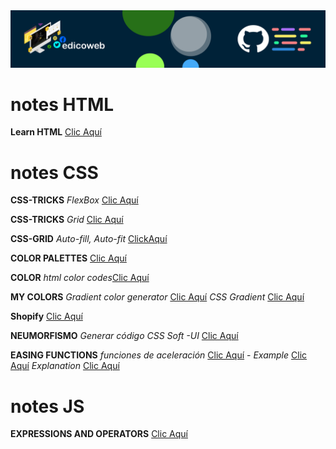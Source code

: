 
<img src="https://github.com/edicoweb/notes/blob/main/eb.png" alt="CSS 2020">

# notes HTML

**Learn HTML** [Clic Aquí](https://www.w3schools.com/html/default.asp)

# notes CSS

**CSS-TRICKS** *FlexBox* [Clic Aquí](https://css-tricks.com/snippets/css/a-guide-to-flexbox/)

**CSS-TRICKS** *Grid* [Clic Aquí](https://css-tricks.com/snippets/css/complete-guide-grid/)

**CSS-GRID** *Auto-fill, Auto-fit* [ClickAquí](https://css-tricks.com/auto-sizing-columns-css-grid-auto-fill-vs-auto-fit/)

**COLOR PALETTES** [Clic Aquí](https://colorhunt.co/)

**COLOR** *html color codes*[Clic Aquí](https://htmlcolorcodes.com/)

**MY COLORS** *Gradient color generator* [Clic Aquí](https://mycolor.space/) *CSS Gradient* [Clic Aquí](https://cssgradient.io/)

**Shopify** [Clic Aquí](https://polaris.shopify.com/design/design)

**NEUMORFISMO** *Generar código CSS Soft -UI* [Clic Aquí](https://neumorphism.io/#e0e0e0)

**EASING FUNCTIONS** *funciones de aceleración* [Clic Aquí](https://easings.net/) - *Example* [Clic Aquí](https://cubic-bezier.com/#.17,.67,.83,.67) *Explanation* [Clic Aquí](https://developer.mozilla.org/en-US/docs/Web/CSS/easing-function)


# notes JS

**EXPRESSIONS AND OPERATORS** [Clic Aquí](https://developer.mozilla.org/en-US/docs/Web/JavaScript/Guide/Expressions_and_Operators)
